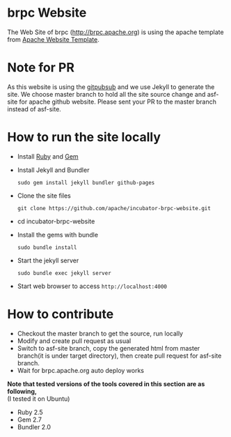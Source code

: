 # brpc Website 
The Web Site of brpc (http://brpc.apache.org) is using the apache template from  [Apache Website Template](https://github.com/apache/apache-website-template).

# Note for PR
As this website is using the [gitpubsub](https://www.apache.org/dev/project-site.html) and we use Jekyll to generate the site.
We choose master branch to hold all the site source change and asf-site for apache github website.
Please sent your PR to the master branch instead of asf-site.

# How to run the site locally   

*  Install [Ruby](https://www.ruby-lang.org/en/downloads/) and [Gem](https://rubygems.org/)   

*  Install Jekyll and Bundler   

   `sudo gem install jekyll bundler github-pages`  

*  Clone the site files

   `git clone https://github.com/apache/incubator-brpc-website.git`

* cd incubator-brpc-website

*  Install the gems with bundle

   `sudo bundle install`

*  Start the jekyll server

   `sudo bundle exec jekyll server`

*  Start web browser to access `http://localhost:4000`   


# How to contribute
* Checkout the master branch to get the source, run locally 
* Modify and  create pull request as usual
* Switch to asf-site branch, copy the generated html from master branch(it is under target directory), then create pull request for asf-site branch.
* Wait for brpc.apache.org auto deploy works


**Note that tested versions of the tools covered in this section are as following,**    
(I tested it on Ubuntu)
*  Ruby 2.5 
*  Gem 2.7  
*  Bundler 2.0   
